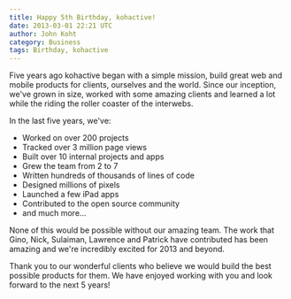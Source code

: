 ```yaml
---
title: Happy 5th Birthday, kohactive!
date: 2013-03-01 22:21 UTC
author: John Koht
category: Business
tags: Birthday, kohactive
---
```


Five years ago kohactive began with a simple mission, build great web and mobile products for clients, ourselves and the world. Since our inception, we've grown in size, worked with some amazing clients and learned a lot while the riding the roller coaster of the interwebs.

In the last five years, we've:

- Worked on over 200 projects
- Tracked over 3 million page views
- Built over 10 internal projects and apps
- Grew the team from 2 to 7
- Written hundreds of thousands of lines of code
- Designed millions of pixels
- Launched a few iPad apps
- Contributed to the open source community
- and much more...

None of this would be possible without our amazing team. The work that Gino, Nick, Sulaiman, Lawrence and Patrick have contributed has been amazing and we're incredibly excited for 2013 and beyond.

Thank you to our wonderful clients who believe we would build the best possible products for them. We have enjoyed working with you and look forward to the next 5 years!
